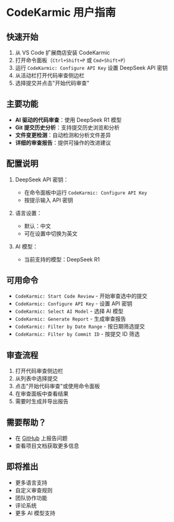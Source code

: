 # CodeKarmic 用户指南

## 快速开始

1. 从 VS Code 扩展商店安装 CodeKarmic
2. 打开命令面板（`Ctrl+Shift+P` 或 `Cmd+Shift+P`）
3. 运行 `CodeKarmic: Configure API Key` 设置 DeepSeek API 密钥
4. 从活动栏打开代码审查侧边栏
5. 选择提交并点击"开始代码审查"

## 主要功能

- **AI 驱动的代码审查**：使用 DeepSeek R1 模型
- **Git 提交历史分析**：支持提交历史浏览和分析
- **文件变更检测**：自动检测和分析文件差异
- **详细的审查报告**：提供可操作的改进建议

## 配置说明

1. DeepSeek API 密钥：
   - 在命令面板中运行 `CodeKarmic: Configure API Key`
   - 按提示输入 API 密钥

2. 语言设置：
   - 默认：中文
   - 可在设置中切换为英文

3. AI 模型：
   - 当前支持的模型：DeepSeek R1

## 可用命令

- `CodeKarmic: Start Code Review` - 开始审查选中的提交
- `CodeKarmic: Configure API Key` - 设置 API 密钥
- `CodeKarmic: Select AI Model` - 选择 AI 模型
- `CodeKarmic: Generate Report` - 生成审查报告
- `CodeKarmic: Filter by Date Range` - 按日期筛选提交
- `CodeKarmic: Filter by Commit ID` - 按提交 ID 筛选

## 审查流程

1. 打开代码审查侧边栏
2. 从列表中选择提交
3. 点击"开始代码审查"或使用命令面板
4. 在审查面板中查看结果
5. 需要时生成并导出报告

## 需要帮助？

- 在 [GitHub](https://github.com/nesnilnehc/CodeKarmic/issues) 上报告问题
- 查看项目文档获取更多信息

## 即将推出

- 更多语言支持
- 自定义审查规则
- 团队协作功能
- 评论系统
- 更多 AI 模型支持
